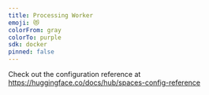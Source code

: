 ```yaml
---
title: Processing Worker
emoji: 😻
colorFrom: gray
colorTo: purple
sdk: docker
pinned: false
---
```


Check out the configuration reference at https://huggingface.co/docs/hub/spaces-config-reference
